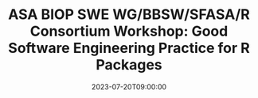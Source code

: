 ---
# Documentation: https://wowchemy.com/docs/managing-content/
type: conference
title: "ASA BIOP SWE WG/BBSW/SFASA/R Consortium Workshop: Good Software Engineering Practice for R Packages"
url_register: https://bbsw-tickets.ticketleap.com/summer-r-day1/
date: 2023-07-20T09:00:00
date_end: 2023-07-20T17:00:00
all_day: false
location: "In-person at San Jose State University"
speaker: "Ya Wang, Laura Harris and Matt Secrest"
---